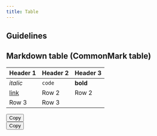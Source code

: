 ```yaml
---
title: Table
---
```


<div id="markdoc-chooser"></div>
<div id="markdoc-content"><article>
  <h2>Guidelines</h2>
  <h2>Markdown table (CommonMark table)</h2>
  <div class="code-tabs">
    <ul class="nav nav-tabs d-flex"></ul>
    <div class="tab-content">
      <div
        data-lang="result"
        class="tab-pane fade"
        role="tabpanel"
        title="Result"
      >
        <table>
          <thead>
            <tr>
              <th>Header 1</th>
              <th>Header 2</th>
              <th>Header 3</th>
            </tr>
          </thead>
          <tbody>
            <tr>
              <td><em>italic</em></td>
              <td><code>code</code></td>
              <td><strong>bold</strong></td>
            </tr>
            <tr>
              <td><a href="https://www.google.com">link</a></td>
              <td>Row 2</td>
              <td>Row 2</td>
            </tr>
            <tr>
              <td>Row 3</td>
              <td>Row 3</td>
              <td><i class="icon-check-bold"></i></td>
            </tr>
          </tbody>
        </table>
      </div>
      <div
        data-lang="markup"
        class="tab-pane fade"
        role="tabpanel"
        title="Markup"
      >
        <div class="code-snippet-wrapper">
          <div
            class="code-filename-wrapper d-flex justify-content-end collapsible"
          >
            <div class="js-code-block-visibility-toggle">
              <div class="chevron chevron-down d-none"></div>
              <div class="chevron chevron-up"></div>
            </div>
          </div>
          <div class="code-snippet">
            <div class="code-button-wrapper position-absolute">
              <button class="btn text-primary js-copy-button">Copy</button>
            </div>
            <div class="highlight code-snippet js-appended-copy-btn">
              <div class="code-button-wrapper position-absolute">
                <button class="btn text-primary js-copy-button">Copy</button>
              </div>
              <pre tabindex="0" class="chroma"><code></code></pre>
            </div>
          </div>
        </div>
      </div>
    </div>
  </div>
</article>
</div>
  <script>    clientRenderer.initialize({        pagePrefsConfig: undefined,        prefOptionsConfig: {},        selectedValsByPrefId: {},        ifFunctionsByRef: {}    });  </script>  

